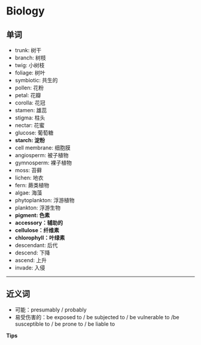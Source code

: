 # Biology

## 单词

- trunk: 树干
- branch: 树枝
- twig: 小树枝
- foliage: 树叶 
- symbiotic: 共生的
- pollen: 花粉
- petal: 花瓣
- corolla: 花冠
- stamen: 雄蕊
- stigma: 柱头
- nectar: 花蜜
- glucose: 葡萄糖
- **starch: 淀粉**
- cell membrane: 细胞膜
- angiosperm: 被子植物
- gymnosperm: 裸子植物
- moss: 苔藓
- lichen: 地衣
- fern: 蕨类植物
- algae: 海藻
- phytoplankton: 浮游植物
- plankton: 浮游生物
- **pigment: 色素**
- **accessory：辅助的**
- **cellulose：纤维素**
- **chlorophyll：叶绿素**
- descendant: 后代
- descend: 下降
- ascend: 上升
- invade: 入侵

---

## 近义词

- 可能：presumably / probably
- 易受伤害的：be exposed to / be subjected to / be vulnerable to /be susceptible to / be prone to / be liable to

**Tips**


